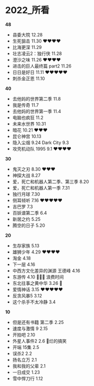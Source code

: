 # 2022_所看

**48**
- 县委大院 12.28
- 生死狙击 11.30 ❤️❤️❤️❤️
- 比海更深 11.29
- 壮志凌云2：独行侠 11.28
- 澄沙之味 11.26 ❤️❤️❤️❤️
- 进击的巨人最终篇 part2 11.26
- 日日是好日 11.11 ❤️❤️❤️❤️❤️
- 刺杀金正恩 11.10

**40**
- 去他妈的世界第二季 11.8
- 我是传奇 11.7
- 去他妈的世界第一季 11.4
- 电脑也疯狂 11.2
- 未来水世界 10.31
- 暗花  10.21 ❤️❤️❤️
- 昆仑神宫 10.13
- 隐入尘烟 9.24
Dark City 9.3
- 攻壳机动队 1995 9.1 ❤️❤️❤️❤️

**30**
- 鬼灭之刃 8.30 ❤️❤️❤️
- 神探大战 8.27
- 爱，死亡和机器人第二季、第三季 8.20
- 爱，死亡和机器人第一季 7.31
- 独行月球 7.30
- 侧耳倾听 7.16 ❤️❤️❤️❤️❤️
- 吉巴罗 7.3
- 百妖谱第二季 6.4
- 新居之约 5.25
- 腾空的日子  5.20

**20**
- 生存家族 5.13
- 雄狮少年 4.29 ❤️❤️❤️❤️
- 淘金 4.18
- 下一层 4.16
- 中西方文化差异的渊源 王德峰 4.16
- 东游传 4.10 💩💩💩 浪费时间
- 东北往事之黄中华 3.26 💩
- 爱情神话 3.15 ❤️❤️❤️❤️❤️
- 反贪风暴5 3.12
- 这个杀手不太冷静 3.4

**10**
- 但是还有书籍 第二季 2.25
- 速度与激情 9 2.15
- 开拍吧 2.10
- 外星人事件2 2.6 💩烂的搞笑
- 开端 15集 2.5
- 误杀2 2.2
- 扬名立万 2.1
- 我和我的父辈 2.1
- 一日成交 1.23
- 雪中悍刀行 1.12
